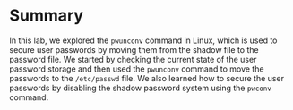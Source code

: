 # Summary

In this lab, we explored the `pwunconv` command in Linux, which is used to secure user passwords by moving them from the shadow file to the password file. We started by checking the current state of the user password storage and then used the `pwunconv` command to move the passwords to the `/etc/passwd` file. We also learned how to secure the user passwords by disabling the shadow password system using the `pwconv` command.
